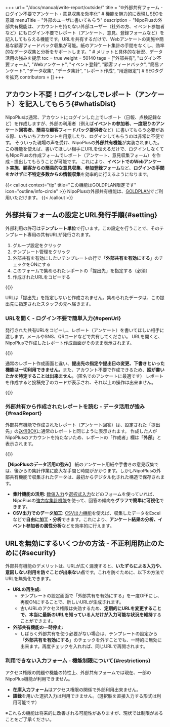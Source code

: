 +++
url = "/docs/manual/write-report/outside/"
title = "🌐外部共有フォーム - ログイン不要でアンケート・意見収集を効率化" # 機能を魅力的に表現しSEOを意識
menuTitle = "外部のユーザに書いてもらう"
description = "NipoPlusの外部共有機能は、アカウントを持たない外部ユーザー（社外の方、イベント参加者など）にもログイン不要でレポート（アンケート、意見、登録フォームなど）を記入してもらえる機能です。URLを共有するだけで、Webアンケートの実施や簡易な顧客フィードバック収集が可能。紙のアンケート集計の手間をなくし、効率的なデータ収集と分析をサポートします。" # メリットと具体的な状況、データ活用の強みを提示
toc = true
weight = 50140
tags = ["外部共有", "ログイン不要フォーム", "Webアンケート", "イベント登録", "顧客フィードバック", "簡易アンケート", "データ収集", "データ集計", "レポート作成", "用途限定"] # SEOタグを拡充
contributors = []
+++

## アカウント不要！ログインなしでレポート（アンケート）を記入してもらう{#whatisDist}

NipoPlusは通常、アカウントにログインした上でレポート（日報、点検記録など）を作成しますが、外部の利用者（例えば**イベントの参加者、一度限りのアンケート回答者、簡易な顧客フィードバック提供者**など）に書いてもらう必要がある際、いちいちアカウントを用意したり、ログインしてもらうのは非常に不便です。
そういった現場の声を受け、NipoPlusの**外部共有機能**が実装されました。この機能を使えば、書いてほしい相手にURLを伝えるだけで、ログインしなくてもNipoPlusの作成フォームでレポート（アンケート、意見収集フォーム）を作成・提出してもらうことが可能です。
これにより、**イベントでのWebアンケート実施**、**顧客からの簡易的な意見収集**、**参加登録フォーム**など、**ログインの手間をかけずに不特定多数からの情報収集**を効率的に行えるようになります。

{{< callout context="tip" title="この機能はGOLDPLAN限定です" icon="outline/info-circle" >}}
NipoPlusの外部共有機能は、[GOLDPLAN](/docs/price/#fee)でご利用いただけます。
{{< /callout >}}

## 外部共有フォームの設定とURL発行手順{#setting}

外部利用の許可は**テンプレート単位**で行います。この設定を行うことで、そのテンプレート専用の共有URLが発行されます。

1.  グループ設定をクリック
2.  テンプレート管理をクリック
3.  外部共有を有効にしたいテンプレートの行で「<strong>外部共有を有効にする</strong>」のチェックをONにする
4.  このフォームで集められたレポートの「提出先」を指定する（必須）
5.  作成されたURLをコピーする

{{<iTablet filename="img/share" msg="外部共有はテンプレート単位で設定できます。アンケートやイベント登録に使うテンプレートを選びましょう" alice="ok">}}

URLは「提出先」を指定しないと作成されません。集められたデータは、この提出先に指定されたスタッフの元へ届きます。

### URLを開く - ログイン不要で簡単入力{#openUrl}

発行された共有URLをコピーし、レポート（アンケート）を書いてほしい相手に渡します。メールやSNS、QRコードなどで共有してください。
URLを開くと、NipoPlusで作成したレポート作成画面がそのまま表示されます。

{{<icatch filename="img/write" msg="NipoPlusで作ったテンプレートが、ログイン不要のアンケートフォームとしてそのまま利用できます。スマホやタブレットからも簡単入力" alice="tablet">}}

通常のレポート作成画面と違い、<strong>提出先の指定や提出日の変更、下書きといった機能は一切利用できません。</strong>また、アカウント不要で作成できるため、**誰が書いたかを特定することは出来ません。**（匿名でのアンケートに最適です）
レポートを作成すると投稿完了のカードが表示され、それ以上の操作は出来ません。

{{<icatch filename="img/posted" msg="レポート提出後は何もできません。回答完了をシンプルに伝えます" alice="here">}}

### 外部共有から作成されたレポートを読む - データ活用が強み{#readReport}

外部共有機能で作成されたレポート（アンケート回答）は、設定された「提出先」の[送信BOX](/docs/manual/read-report/list/#listbox)に通常のレポートと同じように表示されます。
作成した人がNipoPlusのアカウントを持たないため、レポートの「作成者」欄は「<strong>外部</strong>」と表示されます。

{{<iTablet filename="img/read" msg="外部共有フォームから提出されたデータは、作成者が「外部」と表示されます。集計や分析に活用しましょう" alice="ok">}}

**【NipoPlusのデータ活用の強み】**
紙のアンケート用紙や手書きの意見収集では、後からの集計作業に膨大な手間と時間がかかります。しかしNipoPlusの外部共有機能で収集されたデータは、最初からデジタル化された構造で保存されます。

- **集計機能の活用:** [数値入力](/docs/template/digital/)や[選択式入力](/docs/template/selects/)などのフォームを使っていれば、NipoPlusの[強力な集計機能](/docs/manual/analytics/chart/)を使って、回答の傾向を<strong>グラフで簡単に可視化</strong>できます。
- **CSV出力でのデータ加工:** [CSV出力機能](/docs/manual/analytics/csv/)を使えば、収集したデータをExcelなどで**自由に加工・分析**できます。これにより、**アンケート結果の分析、イベント参加者の属性分析**などを効率的に行えます。

## URLを無効にするいくつかの方法 - 不正利用防止のために{#security}

外部共有機能のデメリットは、URLが広く漏洩すると、**いたずらによる入力や、意図しない利用を防ぐことが出来ない点**です。これを防ぐために、以下の方法でURLを無効化できます。

- **URLの再生成:**
  - テンプレートの設定画面で「外部共有を有効にする」を一度OFFにし、再度ONにすることで、新しいURLが生成されます。
  - 古いURLのアクセス権限は失効するため、**定期的にURLを変更することで、本当に最新のURLを知っている人だけが入力可能な状況を維持**することができます。
- **外部共有機能の一時停止:**
  - しばらく外部共有を使う必要がない場合は、テンプレートの設定から「<strong>外部共有を有効にする</strong>」のチェックを外すことでも、一時的に無効に出来ます。再度チェックを入れれば、同じURLで再開されます。

### 利用できない入力フォーム - 機能制限について{#restrictions}

アクセス権限の問題や機能の特性上、外部共有フォームでは現在、一部のNipoPlus機能が利用できません。

- <strong>在庫入力フォーム</strong>はアクセス権限の関係で外部利用出来ません。
- <strong>語録</strong>を用いた選択入力は利用できません。（選択肢を直接入力する形式は利用可能です）

※これらの機能は将来的に改善される可能性がありますが、現状では制限があることをご了承ください。
